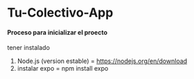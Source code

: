 # Tu-Colectivo-App

#### Proceso para inicializar el proecto

tener instalado

1. Node.js (version estable) = https://nodejs.org/en/download
2. instalar expo = npm install expo
